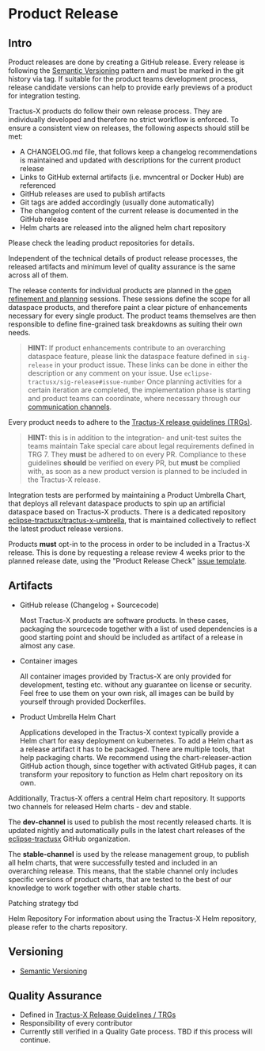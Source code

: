 # Product Release

## Intro

Product releases are done by creating a GitHub release. Every release is following the [Semantic Versioning](https://semver.org/) pattern and must be marked in the git history via tag.
If suitable for the product teams development process, release candidate versions can help to provide early previews of a product for integration testing.

Tractus-X products do follow their own release process. They are individually developed and therefore no strict workflow is enforced. To ensure a consistent view on releases, the following aspects should still be met:
- A CHANGELOG.md file, that follows keep a changelog recommendations is maintained and updated with descriptions for the current product release
- Links to GitHub external artifacts (i.e. mvncentral or Docker Hub) are referenced
- GitHub releases are used to publish artifacts
- Git tags are added accordingly (usually done automatically)
- The changelog content of the current release is documented in the GitHub release
- Helm charts are released into the aligned helm chart repository

Please check the leading product repositories for details.

Independent of the technical details of product release processes, the released artifacts and minimum level of quality assurance is the same across all of them.

The release contents for individual products are planned in the [open refinement and planning](./open-refinement-and-planning.md) sessions. These sessions define the scope for all dataspace products, and therefore paint a clear picture of enhancements necessary for every single product. The product teams themselves are then responsible to define fine-grained task breakdowns as suiting their own needs.
> **HINT:**
> If product enhancements contribute to an overarching dataspace feature, please link the dataspace feature defined in `sig-release` in your product issue.
> These links can be done in either the description or any comment on your issue. Use `eclipse-tractusx/sig-release#issue-number`
Once planning activities for a certain iteration are completed, the implementation phase is starting and product teams can coordinate, where necessary through our [communication channels](https://eclipse-tractusx.github.io/docs/oss/getting-started#communication-channels).

Every product needs to adhere to the [Tractus-X release guidelines (TRGs)](https://eclipse-tractusx.github.io/docs/release).
> **HINT:**
> this is in addition to the integration- and unit-test suites the teams maintain
> Take special care about legal requirements defined in TRG 7. They **must** be adhered to on every PR.
Compliance to these guidelines **should** be verified on every PR, but **must** be complied with, as soon as a new product version is planned to be included in the Tractus-X release.

Integration tests are performed by maintaining a Product Umbrella Chart, that deploys all relevant dataspace products to spin up an artificial dataspace based on Tractus-X products.
There is a dedicated repository [eclipse-tractusx/tractus-x-umbrella](https://github.com/eclipse-tractusx/tractus-x-umbrella), that is maintained collectively to reflect the latest product release versions.

Products **must** opt-in to the process in order to be included in a Tractus-X release.
This is done by requesting a release review 4 weeks prior to the planned release date, using the "Product Release Check" [issue template](https://github.com/eclipse-tractusx/sig-release/issues/new/choose).


## Artifacts

- GitHub release (Changelog + Sourcecode)

  Most Tractus-X products are software products. In these cases, packaging the sourcecode together with a list of used dependencies is a good starting point and should be included as artifact of a release in almost any case.

- Container images

  All container images provided by Tractus-X are only provided for development, testing etc. without any guarantee on license or security. Feel free to use them on your own risk, all images can be build by yourself through provided Dockerfiles.

- Product Umbrella Helm Chart

  Applications developed in the Tractus-X context typically provide a Helm chart for easy deployment on kubernetes.
  To add a Helm chart as a release artifact it has to be packaged. There are multiple tools, that help packaging charts. We recommend using the chart-releaser-action GitHub action though, since together with activated GitHub pages, it can transform your repository to function as Helm chart repository on its own.

Additionally, Tractus-X offers a central Helm chart repository. It supports two channels for released Helm charts - dev and stable.

The **dev-channel** is used to publish the most recently released charts. It is updated nightly and automatically pulls in the latest chart releases of the [eclipse-tractusx](https://github.com/eclipse-tractusx) GitHub organization.

The **stable-channel** is used by the release management group, to publish all helm charts, that were successfully tested and included in an overarching release. This means, that the stable channel only includes specific versions of product charts, that are tested to the best of our knowledge to work together with other stable charts.

Patching strategy
tbd

Helm Repository
For information about using the Tractus-X Helm repository, please refer to the charts repository.


## Versioning

- [Semantic Versioning](https://semver.org/)


## Quality Assurance

- Defined in [Tractus-X Release Guidelines / TRGs](https://eclipse-tractusx.github.io/docs/release)
- Responsibility of every contributor
- Currently still verified in a Quality Gate process. TBD if this process will continue.
